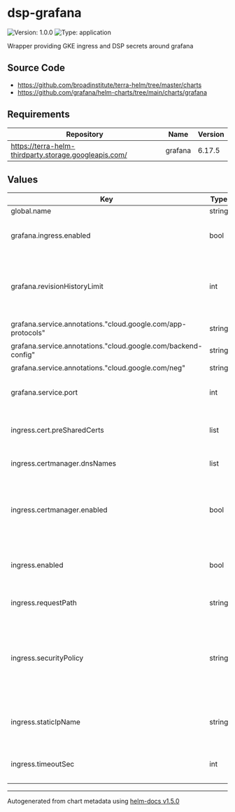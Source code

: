 # dsp-grafana

![Version: 1.0.0](https://img.shields.io/badge/Version-1.0.0-informational?style=flat-square) ![Type: application](https://img.shields.io/badge/Type-application-informational?style=flat-square)

Wrapper providing GKE ingress and DSP secrets around grafana

## Source Code

* <https://github.com/broadinstitute/terra-helm/tree/master/charts>
* <https://github.com/grafana/helm-charts/tree/main/charts/grafana>

## Requirements

| Repository | Name | Version |
|------------|------|---------|
| https://terra-helm-thirdparty.storage.googleapis.com/ | grafana | 6.17.5 |

## Values

| Key | Type | Default | Description |
|-----|------|---------|-------------|
| global.name | string | `"grafana"` |  |
| grafana.ingress.enabled | bool | `false` | DISABLE grafana's built-in ingress |
| grafana.revisionHistoryLimit | int | `0` | Replicaset revisions not saved since we'd rollback via gitops or argo |
| grafana.service.annotations."cloud.google.com/app-protocols" | string | `"{\"service\":\"HTTP\"}"` |  |
| grafana.service.annotations."cloud.google.com/backend-config" | string | `"{\"default\": \"grafana-ingress-backendconfig\"}"` |  |
| grafana.service.annotations."cloud.google.com/neg" | string | `"{\"ingress\": true}"` |  |
| grafana.service.port | int | `80` | Port to run the (non-HTTPS) service over |
| ingress.cert.preSharedCerts | list | `[]` | Previously provisioned certs to use on the LB |
| ingress.certmanager.dnsNames | list | `[]` | FQDNs to allocate cert for |
| ingress.certmanager.enabled | bool | `true` | If CertManager should be used to dynamically provision an LB cert |
| ingress.enabled | bool | `true` | ENABLE this wrapper's simpler ingress config |
| ingress.requestPath | string | `"/api/health"` | Path to use for LB health checks |
| ingress.securityPolicy | string | `nil` | Optionally, the name of a cloud armor security policy to apply to the ingress backend |
| ingress.staticIpName | string | `nil` | Name of static IP previously allocated in the project |
| ingress.timeoutSec | int | `120` | Seconds before LB health check will time out |

----------------------------------------------
Autogenerated from chart metadata using [helm-docs v1.5.0](https://github.com/norwoodj/helm-docs/releases/v1.5.0)
